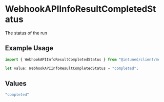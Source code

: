# WebhookAPIInfoResultCompletedStatus

The status of the run

## Example Usage

```typescript
import { WebhookAPIInfoResultCompletedStatus } from "@intuned/client/models/components";

let value: WebhookAPIInfoResultCompletedStatus = "completed";
```

## Values

```typescript
"completed"
```